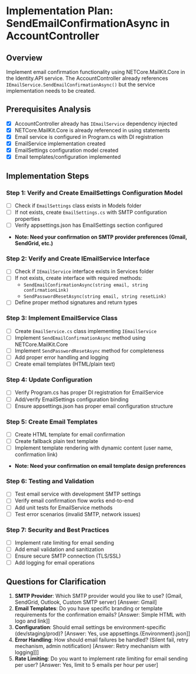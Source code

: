# Implementation Plan: SendEmailConfirmationAsync in AccountController

## Overview
Implement email confirmation functionality using NETCore.MailKit.Core in the Identity.API service. The AccountController already references `IEmailService.SendEmailConfirmationAsync()` but the service implementation needs to be created.

## Prerequisites Analysis
- [x] AccountController already has `IEmailService` dependency injected
- [x] NETCore.MailKit.Core is already referenced in using statements
- [x] Email service is configured in Program.cs with DI registration
- [x] EmailService implementation created
- [x] EmailSettings configuration model created
- [x] Email templates/configuration implemented

## Implementation Steps

### Step 1: Verify and Create EmailSettings Configuration Model	
- [ ] Check if `EmailSettings` class exists in Models folder
- [ ] If not exists, create `EmailSettings.cs` with SMTP configuration properties
- [ ] Verify appsettings.json has EmailSettings section configured
- **Note: Need your confirmation on SMTP provider preferences (Gmail, SendGrid, etc.)**

### Step 2: Verify and Create IEmailService Interface
- [ ] Check if `IEmailService` interface exists in Services folder
- [ ] If not exists, create interface with required methods:
  - `SendEmailConfirmationAsync(string email, string confirmationLink)`
  - `SendPasswordResetAsync(string email, string resetLink)`
- [ ] Define proper method signatures and return types

### Step 3: Implement EmailService Class
- [ ] Create `EmailService.cs` class implementing `IEmailService`
- [ ] Implement `SendEmailConfirmationAsync` method using NETCore.MailKit.Core
- [ ] Implement `SendPasswordResetAsync` method for completeness
- [ ] Add proper error handling and logging
- [ ] Create email templates (HTML/plain text)

### Step 4: Update Configuration
- [ ] Verify Program.cs has proper DI registration for EmailService
- [ ] Add/verify EmailSettings configuration binding
- [ ] Ensure appsettings.json has proper email configuration structure

### Step 5: Create Email Templates
- [ ] Create HTML template for email confirmation
- [ ] Create fallback plain text template
- [ ] Implement template rendering with dynamic content (user name, confirmation link)
- **Note: Need your confirmation on email template design preferences**

### Step 6: Testing and Validation
- [ ] Test email service with development SMTP settings
- [ ] Verify email confirmation flow works end-to-end
- [ ] Add unit tests for EmailService methods
- [ ] Test error scenarios (invalid SMTP, network issues)

### Step 7: Security and Best Practices
- [ ] Implement rate limiting for email sending
- [ ] Add email validation and sanitization
- [ ] Ensure secure SMTP connection (TLS/SSL)
- [ ] Add logging for email operations

## Questions for Clarification

1. **SMTP Provider**: Which SMTP provider would you like to use? (Gmail, SendGrid, Outlook, Custom SMTP server)
[Answer: Gmail]
2. **Email Templates**: Do you have specific branding or template requirements for the confirmation emails?
[Answer: Simple HTML with logo and link]]
3. **Configuration**: Should email settings be environment-specific (dev/staging/prod)?
[Answer: Yes, use appsettings.{Environment}.json]]
4. **Error Handling**: How should email failures be handled? (Silent fail, retry mechanism, admin notification)
[Answer: Retry mechanism with logging]]]
5. **Rate Limiting**: Do you want to implement rate limiting for email sending per user?
[Answer: Yes, limit to 5 emails per hour per user]